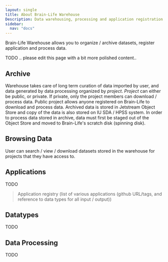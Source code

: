 ```yaml
---
layout: single
title: About Brain-Life Warehouse
Description: Data warehousing, processing and application registration service for Brain-Life
sidebar:
  nav: "docs"
---
```


Brain-Life Warehouse allows you to organize / archive datasets, register application and process data.

TODO .. please edit this page with a bit more polished content.. 

## Archive

Warehouse takes care of long term curation of data imported by user, and data generated by data processing organized by *project*. *Project* can either be public, or private. If private, only the project members can download / process data. Public project allows anyone registered on Brain-Life to download and process data. Archived data is stored in Jetstream Object Store and copy of the data is also stored on IU SDA / HPSS system. In order to process data stored in archive, data must first be staged out of the Object Store and moved to Brain-Life's scratch disk (spinning disk).

## Browsing Data

User can search / view / download datasets stored in the warehouse for projects that they have access to.

## Applications

TODO

> Application registry (list of various applications (github URL/tags, and reference to data types for all input / output))

## Datatypes

TODO

## Data Processing

TODO


